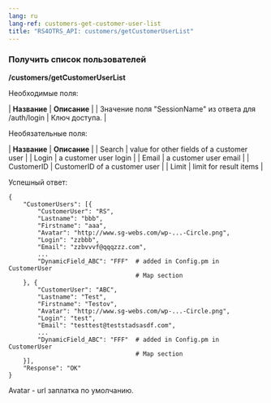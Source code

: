 ```yaml
---
lang: ru
lang-ref: customers-get-customer-user-list
title: "RS4OTRS_API: customers/getCustomerUserList"
---
```


### Получить список пользователей

**/customers/getCustomerUserList**

Необходимые поля:

| **Название** | **Описание** |
| Значение поля "SessionName" из ответа для /auth/login | Ключ доступа. |

Необязательные поля:

| **Название** | **Описание** |
| Search | value for other fields of a customer user |
| Login | a customer user login |
| Email | a customer user email |
| CustomerID | CustomerID of a customer user |
| Limit | limit for result items |

Успешный ответ:

```
{
    "CustomerUsers": [{
        "CustomerUser": "RS",
        "Lastname": "bbb",
        "Firstname": "aaa",
        "Avatar": "http://www.sg-webs.com/wp-...-Circle.png",
        "Login": "zzbbb",
        "Email": "zzbvvvf@qqqzzz.com",
        ...
        "DynamicField_ABC": "FFF"  # added in Config.pm in CustomerUser
                                   # Map section
    }, {
        "CustomerUser": "ABC",
        "Lastname": "Test",
        "Firstname": "Testov",
        "Avatar": "http://www.sg-webs.com/wp-...-Circle.png",
        "Login": "test",
        "Email": "testtest@teststadsasdf.com",
        ...
        "DynamicField_ABC": "FFF"  # added in Config.pm in CustomerUser
                                   # Map section
    }],
    "Response": "OK"
}
```

Avatar - url заплатка по умолчанию.

